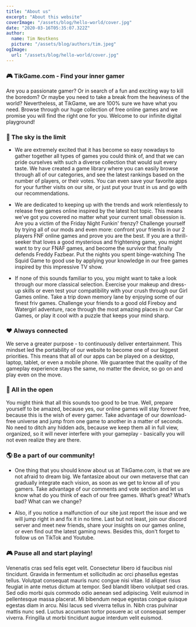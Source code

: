 ```yaml
---
title: "About us"
excerpt: "About this website"
coverImage: "/assets/blog/hello-world/cover.jpg"
date: "2020-03-16T05:35:07.322Z"
author:
  name: Tim Neutkens
  picture: "/assets/blog/authors/tim.jpeg"
ogImage:
  url: "/assets/blog/hello-world/cover.jpg"
---
```


### 🎮 TikGame.com - Find your inner gamer
Are you a passionate gamer? Or in search of a fun and exciting way to kill the boredom? Or maybe you need to take a break from the heaviness of the world? Nevertheless, at TikGame, we are 100% sure we have what you need. Browse through our huge collection of free online games and we promise you will find the right one for you. Welcome to our infinite digital playground!

### 🚀 The sky is the limit
- We are extremely excited that it has become so easy nowadays to gather together all types of games you could think of, and that we can pride ourselves with such a diverse collection that would suit every taste. We have created a game library where you can easily browse through all of our categories, and see the latest rankings based on the number of players, or their votes. You can even save your favorite apps for your further visits on our site, or just put your trust in us and go with our recommendations.

- We are dedicated to keeping up with the trends and work relentlessly to release free games online inspired by the latest hot topic. This means we’ve got you covered no matter what your current small obsession is. Are you a victim of the Friday Night Funkin' frenzy? Challenge yourself by trying all of our mods and even more: confront your friends in our 2 players FNF online games and prove you are the best. If you are a thrill-seeker that loves a good mysterious and frightening game, you might want to try our FNAF games, and become the survivor that finally defends Freddy Fazbear. Put the nights you spent binge-watching The Squid Game to good use by applying your knowledge in our free games inspired by this impressive TV show.

- If none of this sounds familiar to you, you might want to take a look through our more classical selection. Exercise your makeup and dress-up skills or even test your compatibility with your crush through our Girl Games online. Take a trip down memory lane by enjoying some of our finest friv games. Challenge your friends to a good old Fireboy and Watergirl adventure, race through the most amazing places in our Car Games, or play it cool with a puzzle that keeps your mind sharp.

### ❤ Always connected
We serve a greater purpose - to continuously deliver entertainment. This mindset led the portability of our website to become one of our biggest priorities. This means that all of our apps can be played on a desktop, laptop, tablet, or even a mobile phone. We guarantee that the quality of the gameplay experience stays the same, no matter the device, so go on and play even on the move.

### 🥳 All in the open
You might think that all this sounds too good to be true. Well, prepare yourself to be amazed, because yes, our online games will stay forever free, because this is the wish of every gamer. Take advantage of our download-free universe and jump from one game to another in a matter of seconds. No need to ditch any hidden ads, because we keep them all in full view, organized, so it will never interfere with your gameplay - basically you will not even realize they are there.

### 🌎 Be a part of our community!
* One thing that you should know about us at TikGame.com, is that we are not afraid to dream big. We fantasize about our own metaverse that can gradually integrate each vision, as soon as we get to know all of you gamers. Take advantage of our comments and vote section and let us know what do you think of each of our free games. What’s great? What’s bad? What can we change?

* Also, if you notice a malfunction of our site just report the issue and we will jump right in and fix it in no time. Last but not least, join our discord server and meet new friends, share your insights on our games online, or even find out the latest gaming news. Besides this, don't forget to follow us on TikTok and Youtube.

### 🎮 Pause all and start playing!
Venenatis cras sed felis eget velit. Consectetur libero id faucibus nisl tincidunt. Gravida in fermentum et sollicitudin ac orci phasellus egestas tellus. Volutpat consequat mauris nunc congue nisi vitae. Id aliquet risus feugiat in ante metus dictum at tempor. Sed blandit libero volutpat sed cras. Sed odio morbi quis commodo odio aenean sed adipiscing. Velit euismod in pellentesque massa placerat. Mi bibendum neque egestas congue quisque egestas diam in arcu. Nisi lacus sed viverra tellus in. Nibh cras pulvinar mattis nunc sed. Luctus accumsan tortor posuere ac ut consequat semper viverra. Fringilla ut morbi tincidunt augue interdum velit euismod.


